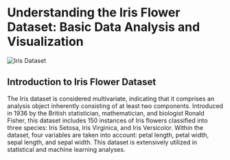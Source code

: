 # Understanding the Iris Flower Dataset: Basic Data Analysis and Visualization

![Iris Dataset](https://www.researchgate.net/profile/Maad-Mijwil/publication/349634676/figure/fig2/AS:995453013336067@1614345901799/Three-classes-of-IRIS-dataset-for-classification-17.jpg)

## Introduction to Iris Flower Dataset
The Iris dataset is considered multivariate, indicating that it comprises an analysis object inherently consisting of at least two components. Introduced in 1936 by the British statistician, mathematician, and biologist Ronald Fisher, this dataset includes 150 instances of Iris flowers classified into three species: Iris Setosa, Iris Virginica, and Iris Versicolor. Within the dataset, four variables are taken into account: petal length, petal width, sepal length, and sepal width. This dataset is extensively utilized in statistical and machine learning analyses.

